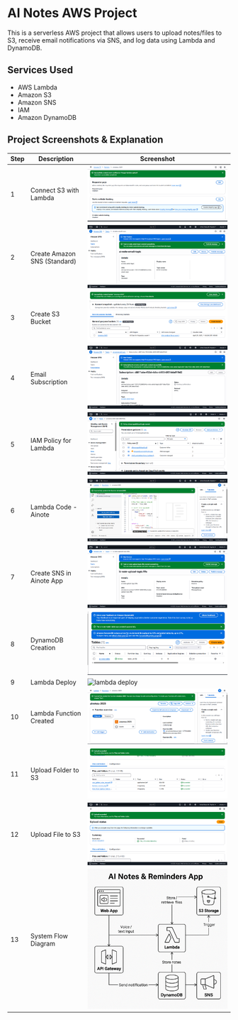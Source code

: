 # AI Notes AWS Project

This is a serverless AWS project that allows users to upload notes/files to S3, receive email notifications via SNS, and log data using Lambda and DynamoDB.

## Services Used

- AWS Lambda
- Amazon S3
- Amazon SNS
- IAM
- Amazon DynamoDB

## Project Screenshots & Explanation

| Step | Description | Screenshot |
|------|-------------|------------|
| 1 | Connect S3 with Lambda | ![connect s3](./connect%20s3%20with%20lambada.png) |
| 2 | Create Amazon SNS (Standard) | ![sns](./creat%20amazon%20sns%20standard.png) |
| 3 | Create S3 Bucket | ![s3](./creat%20bucket%20s3.png) |
| 4 | Email Subscription | ![email](./creat%20email%20suscription%20.png) |
| 5 | IAM Policy for Lambda | ![iam](./creat%20IAM%20policy%20ai%20not.png) |
| 6 | Lambda Code - Ainote | ![lambda code](./creat%20lambda%20dynmo%20code,%20ainote.png) |
| 7 | Create SNS in Ainote App | ![sns ai](./creat%20sns%20,%20ai%20note.png) |
| 8 | DynamoDB Creation | ![ddb](./creating%20dynamoDB,%20dynamo.png) |
| 9 | Lambda Deploy | ![lambda deploy](./lambda%20code%20ainote,%20deploying.png) |
| 10 | Lambda Function Created | ![lambda created](./lambda%20creation,%20anote.png) |
| 11 | Upload Folder to S3 | ![folder](./upload%20folder%20to%20s3.png) |
| 12 | Upload File to S3 | ![file](./uploas%20file%20to%20s3.png) |
| 13 | System Flow Diagram | ![diagram](./Peta%20Aliran%20Aplikasi%20Nota%20&%20Peringatan%20AI.png) |

